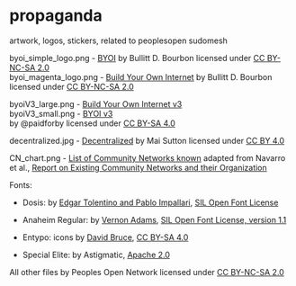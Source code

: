 # propaganda
artwork, logos, stickers, related to peoplesopen sudomesh

byoi_simple_logo.png - [BYOI](https://raw.githubusercontent.com/sudomesh/propaganda/master/stickers/byoi_simple_logo.png) by Bullitt D. Bourbon licensed under [CC BY-NC-SA 2.0](https://creativecommons.org/licenses/by-nc-sa/2.0/)  
byoi_magenta_logo.png - [Build Your Own Internet](https://raw.githubusercontent.com/sudomesh/propaganda/master/stickers/byoi_magenta_logo.png) by Bullitt D. Bourbon licensed under [CC BY-NC-SA 2.0](https://creativecommons.org/licenses/by-nc-sa/2.0/)   

byoiV3_large.png - [Build Your Own Internet v3](https://raw.githubusercontent.com/sudomesh/propaganda/master/stickers/byoiV3_large.png)   
byoiV3_small.png - [BYOI v3](https://raw.githubusercontent.com/sudomesh/propaganda/master/stickers/byoiV3_small.png)   
by @paidforby licensed under [CC BY-SA 4.0](https://creativecommons.org/licenses/by-sa/4.0/)   

decentralized.jpg - [Decentralized](https://raw.githubusercontent.com/sudomesh/propaganda/master/stickers/decentralized.jpg)
by Mai Sutton licensed under [CC BY 4.0](https://creativecommons.org/licenses/by/4.0/)

CN_chart.png - [List of Community Networks known](https://raw.githubusercontent.com/sudomesh/propaganda/master/infographics/CN_chart.png) adapted from Navarro et al., [Report on Existing Community Networks and their Organization](https://www.netcommons.eu/sites/default/files/attachment_0.pdf)

Fonts:
- Dosis: by [Edgar Tolentino and Pablo Impallari](http://www.impallari.com), [SIL Open Font License](http://scripts.sil.org/OFL)
- Anaheim Regular: by [Vernon Adams](https://github.com/vernnobile/anaheimFont), [SIL Open Font License, version 1.1](https://github.com/vernnobile/anaheimFont/blob/master/OFL.txt)
- Entypo: icons by [David Bruce](http://www.entypo.com), [CC BY-SA 4.0](https://creativecommons.org/licenses/by-sa/4.0/)

- Special Elite: by Astigmatic, [Apache 2.0](http://www.apache.org/licenses/LICENSE-2.0)

All other files by Peoples Open Network licensed under [CC BY-NC-SA 2.0](https://creativecommons.org/licenses/by-nc-sa/2.0/)   

